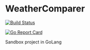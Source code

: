 # WeatherComparer

[![Build Status](https://travis-ci.com/bencami22/WeatherComparer.svg?branch=master)](https://travis-ci.com/bencami22/WeatherComparer)

[![Go Report Card](https://goreportcard.com/badge/github.com/bencami22/WeatherComparer)](https://goreportcard.com/report/github.com/bencami22/WeatherComparer)


Sandbox project in GoLang

